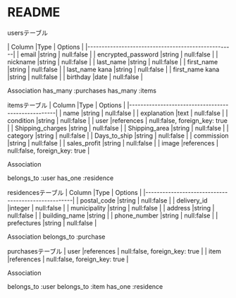 # README

usersテーブル

| Column                |Type          | Options     |
|----------------------------------------------------|
| email                 |string        | null:false  |
| encrypted_password    |string        | null:false  |
| nickname              |string        | null:false  |
| last_name             |string        | null:false  |
| first_name            |string        | null:false  |
| last_name kana        |string        | null:false  |
| first_name kana       |string        | null:false  |
| birthday              |date          | null:false  |




Association
has_many :purchases
has_many :items




itemsテーブル
| Column                |Type          | Options     |
|----------------------------------------------------|
| name                 |string        | null:false  |
| explanation          |text          | null:false  |
| condition            |string        | null:false  |
| user                 |references    | null:false, foreign_key: true |
| Shipping_charges     |string        | null:false  |
| Shipping_area        |string        | null:false  |
| category             |string        | null:false  |
| Days_to_ship         |string        | null:false  |
| commission           |string        | null:false  |
| sales_profit         |string        | null:false  |
| image                |references    | null:false, foreign_key: true |

Association

belongs_to :user
has_one :residence



residencesテーブル
| Column                |Type          | Options     |
|----------------------------------------------------|
| postal_code          |string        | null:false  |
| delivery_id          |integer       | null:false  |
| municipality         |string        | null:false  |
| address              |string        | null:false  |
| building_name        |string        | 
| phone_number         |string        | null:false  |
| prefectures          |string        | null:false  |


Association
belongs_to :purchase


purchasesテーブル
| user                 |references    | null:false, foreign_key: true |
| item                 |references    | null:false, foreign_key: true |



Association

belongs_to :user
belongs_to :item
has_one :residence